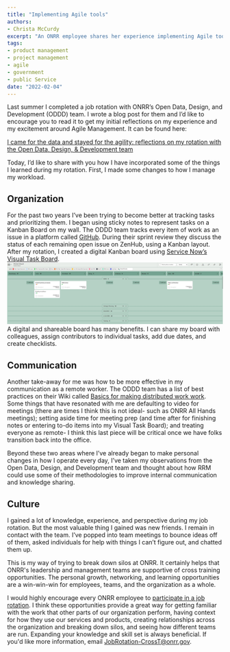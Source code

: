 ```yaml
---
title: "Implementing Agile tools"
authors:
- Christa McCurdy
excerpt: "An ONRR employee shares her experience implementing Agile tools after cross-training with the Open Data, Design, & Development team"
tags:
- product management
- project management
- agile
- government
- public Service
date: "2022-02-04"
---
```


Last summer I completed a job rotation with ONRR’s Open Data, Design, and Development (ODDD) team.  I wrote a blog post for them and I’d like to encourage you to read it to get my initial reflections on my experience and my excitement around Agile Management.  It can be found here:

[I came for the data and stayed for the agility: reflections on my rotation with the Open Data, Design, & Development team](https://blog-nrrd.doi.gov/agile-methodology/)

Today, I’d like to share with you how I have incorporated some of the things I learned during my rotation.  First, I made some changes to how I manage my workload.                                                                                                 

## Organization

For the past two years I’ve been trying to become better at tracking tasks and prioritizing them.  I began using sticky notes to represent tasks on a Kanban Board on my wall.  The ODDD team tracks every item of work as an issue in a platform called [GitHub](https://github.com/ONRR/nrrd/issues).  During their sprint review they discuss the status of each remaining open issue on ZenHub, using a Kanban layout.  After my rotation, I created a digital Kanban board using [Service Now’s Visual Task Board](https://docs.servicenow.com/bundle/rome-servicenow-platform/page/use/visual-task-boards/concept/c_VisualTaskBoards.html).
![Visual Task Board](./taskboard.jpg)
A digital and shareable board has many benefits.  I can share my board with colleagues, assign contributors to individual tasks, add due dates, and create checklists.

## Communication

Another take-away for me was how to be more effective in my communication as a remote worker.  The ODDD team has a list of best practices on their Wiki called [Basics for making distributed work work](https://github.com/ONRR/onrr.gov-site/wiki/Basics-for-making-distributed-work-work).  Some things that have resonated with me are defaulting to video for meetings (there are times I think this is not ideal- such as ONRR All Hands meetings); setting aside time for meeting prep (and time after for finishing notes or entering to-do items into my Visual Task Board); and treating everyone as remote- I think this last piece will be critical once we have folks transition back into the office.

Beyond these two areas where I’ve already began to make personal changes in how I operate every day, I’ve taken my observations from the Open Data, Design, and Development team and thought about how RRM could use some of their methodologies to improve internal communication and knowledge sharing.

## Culture

I gained a lot of knowledge, experience, and perspective during my job rotation.  But the most valuable thing I gained was new friends.  I remain in contact with the team.  I’ve popped into team meetings to bounce ideas off of them, asked individuals for help with things I can’t figure out, and chatted them up.

This is my way of trying to break down silos at ONRR. It certainly helps that ONRR's leadership and management teams are supportive of cross training opportunities.  The personal growth, networking, and learning opportunities are a win-win-win for employees, teams, and the organization as a whole.

I would highly encourage every ONRR employee to [participate in a job rotation](https://onrresource/Cross-Training/).  I think these opportunities provide a great way for getting familiar with the work that other parts of our organization perform, having context for how they use our services and products, creating relationships across the organization and breaking down silos, and seeing how different teams are run.  Expanding your knowledge and skill set is always beneficial.  If you'd like more information, email [JobRotation-CrossT@onrr.gov](mailto:JobRotation-CrossT@onrr.gov).
